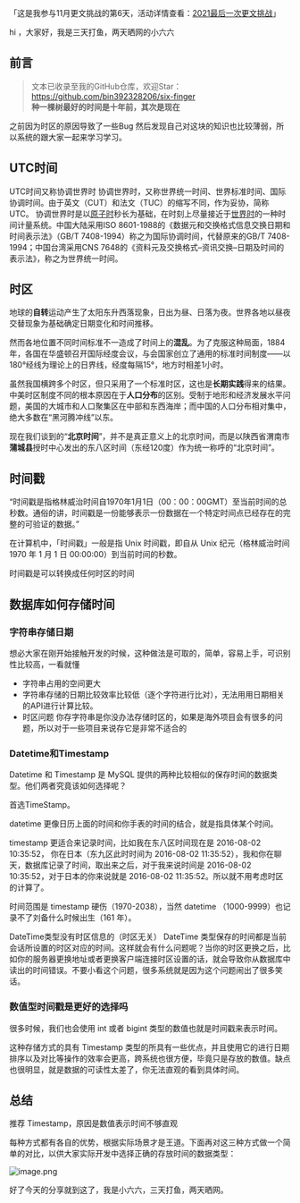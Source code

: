 「这是我参与11月更文挑战的第6天，活动详情查看：[2021最后一次更文挑战](https://juejin.cn/post/7023643374569816095/ "https://juejin.cn/post/7023643374569816095/")」

hi ，大家好，我是三天打鱼，两天晒网的小六六

## 前言

>文本已收录至我的GitHub仓库，欢迎Star：https://github.com/bin392328206/six-finger                             
> **种一棵树最好的时间是十年前，其次是现在**

之前因为时区的原因导致了一些Bug 然后发现自己对这块的知识也比较薄弱，所以系统的跟大家一起来学习学习。

## UTC时间

UTC时间又称协调世界时
协调世界时，又称世界统一时间、世界标准时间、国际协调时间。由于英文（CUT）和法文（TUC）的缩写不同，作为妥协，简称UTC。
协调世界时是以[原子时](https://baike.baidu.com/item/%E5%8E%9F%E5%AD%90%E6%97%B6/692466)秒长为基础，在时刻上尽量接近于[世界时](https://baike.baidu.com/item/%E4%B8%96%E7%95%8C%E6%97%B6/692237)的一种时间计量系统。中国大陆采用ISO 8601-1988的《数据元和交换格式信息交换日期和时间表示法》（GB/T 7408-1994）称之为国际协调时间，代替原来的GB/T 7408-1994；中国台湾采用CNS 7648的《资料元及交换格式–资讯交换–日期及时间的表示法》，称之为世界统一时间。


##  时区

地球的**自转**运动产生了太阳东升西落现象，日出为昼、日落为夜。世界各地以昼夜交替现象为基础确定日期变化和时间推移。

然而各地位置不同时间标准不一造成了时间上的**混乱**。为了克服这种局面，1884年，各国在华盛顿召开国际经度会议，与会国家创立了通用的标准时间制度——以180°经线为理论上的日界线，经度每隔15°，地方时相差1小时。

虽然我国横跨多个时区，但只采用了一个标准时区，这也是**长期实践**得来的结果。中美时区制度不同的根本原因在于**人口分布**的区别。受制于地形和经济发展水平问题，美国的大城市和人口聚集区在中部和东西海岸；而中国的人口分布相对集中，绝大多数在“黑河腾冲线”以东。

现在我们谈到的“**北京时间**”，并不是真正意义上的北京时间，而是以陕西省渭南市**蒲城县**授时中心发出的东八区时间（东经120度）作为统一称呼的“北京时间”。


## 时间戳

“时间戳是指格林威治时间自1970年1月1日（00：00：00GMT）至当前时间的总秒数。通俗的讲，时间戳是一份能够表示一份数据在一个特定时间点已经存在的完整的可验证的数据。”

在计算机中，「时间戳」一般是指 Unix 时间戳，即自从 Unix 纪元（格林威治时间 1970 年 1 月 1 日 00:00:00）到当前时间的秒数。


时间戳是可以转换成任何时区的时间

## 数据库如何存储时间

### 字符串存储日期

想必大家在刚开始接触开发的时候，这种做法是可取的，简单，容易上手，可识别性比较高，一看就懂

- 字符串占用的空间更大
- 字符串存储的日期比较效率比较低（逐个字符进行比对），无法用用日期相关的API进行计算比较。
- 时区问题 你存字符串是你没办法存储时区的，如果是海外项目会有很多的问题，所以对于一些项目来说存它是非常不适合的

### Datetime和Timestamp
Datetime 和 Timestamp 是 MySQL 提供的两种比较相似的保存时间的数据类型。他们两者究竟该如何选择呢？

首选TimeStamp。

datetime 更像日历上面的时间和你手表的时间的结合，就是指具体某个时间。

timestamp 更适合来记录时间，比如我在东八区时间现在是 2016-08-02 10:35:52， 你在日本（东九区此时时间为 2016-08-02 11:35:52），我和你在聊天，数据库记录了时间，取出来之后，对于我来说时间是 2016-08-02 10:35:52，对于日本的你来说就是 2016-08-02 11:35:52。所以就不用考虑时区的计算了。

时间范围是 timestamp 硬伤（1970-2038），当然 datetime （1000-9999）也记录不了刘备什么时候出生（161 年）。

DateTime类型没有时区信息的（时区无关）
DateTime 类型保存的时间都是当前会话所设置的时区对应的时间。这样就会有什么问题呢？当你的时区更换之后，比如你的服务器更换地址或者更换客户端连接时区设置的话，就会导致你从数据库中读出的时间错误。不要小看这个问题，很多系统就是因为这个问题闹出了很多笑话。


### 数值型时间戳是更好的选择吗
很多时候，我们也会使用 int 或者 bigint 类型的数值也就是时间戳来表示时间。

这种存储方式的具有 Timestamp 类型的所具有一些优点，并且使用它的进行日期排序以及对比等操作的效率会更高，跨系统也很方便，毕竟只是存放的数值。缺点也很明显，就是数据的可读性太差了，你无法直观的看到具体时间。

## 总结
推荐 Timestamp，原因是数值表示时间不够直观

每种方式都有各自的优势，根据实际场景才是王道。下面再对这三种方式做一个简单的对比，以供大家实际开发中选择正确的存放时间的数据类型：


![image.png](https://p9-juejin.byteimg.com/tos-cn-i-k3u1fbpfcp/e8716bc823324a8695bb7c278d6f96b5~tplv-k3u1fbpfcp-watermark.image?)


好了今天的分享就到这了，我是小六六，三天打鱼，两天晒网。